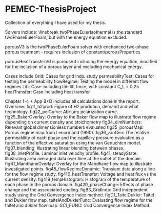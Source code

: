 # PEMEC-ThesisProject

Collection of everything I have used for my thesis.

Solvers include: \linebreak
  twoPhaseEulerIsothermal is the standard twoPhaseEulerFoam, but with the energy equation excluded.
  
  porousV3  is the twoPhaseEulerFoam solver with enchanced two-phase porous treatment - requires inclusion of constant/porousProperties 
  
  porousHeatTransferV0 is porousV3 including the energy equation, modified for the inclusion of a porous layer and excluding mechanical energy.


Cases include
  Grid: Cases for grid indp. study
  permeabilityTest: Cases for testing the permeability
  flowRegime: Testing the model in different flow regimes
  Lift: Case including the lift force, with constant C_L = 0.25
  heatTransfer: Case including heat transfer

Chapter 1-4 + App B+D includes all calculations done in the report. Overview:
  fig11_h2prod: Figure of H2 prodution, demand and what technology.
  fig22_polCurve: Abritary polarization curve.
  fig25_BakerOverlay: Overlay to the Baker flow map to illustrate flow regime depending on current density and stoichometry
  fig34_dimNumbers: Relevant global dimensionless numbers evaluated
  fig35_porousMap: Porous regime map from  Lenormand (1990).
  fig36_vanGen: The relative permeability of each phase and the capillary pressure evaluated as a function of the effective saturation using the van Genuchten model.
  fig37_blending: Illustrating linear blending between phases.
  fig38_inletProfile: Laminar inlet velocity profile.
  fig41_steadyState: Illustrating area averaged data over time at the outlet of the domain.
  fig47_MandhaneOverlay: Overlay for the Mandhane flow map to illustrate investigated points.
  fig48_flowRegimeDynamic: Transient data along a line for the flow regime study.
  fig416_heatTransfer: Voltage and heat flux vs the current density.
  fig419_tempHistogram: Histogram of the temperature of each phase in the porous domain.
  fig420_phaseChange: Effects of phase change and the asscociated cooling.
  figB3_GridIndp: Grid independent study using the Grid Convergence Index method.
  figD1_TaitelDukler: Taitel and Dukler flow map.
  taitelAndDuklerFunc: Evaluating flow regime for the taitel and dukler flow map.
  GCI_FUNC: Grid Convergence Index Method.
